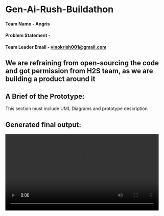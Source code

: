# Gen-Ai-Rush-Buildathon

#### Team Name - Angris
#### Problem Statement - 
#### Team Leader Email - vinokrish001@gmail.com

## We are refraining from open-sourcing the code and got permission from H2S team, as we are building a product around it  

## A Brief of the Prototype:
  This section must include UML Diagrams and prototype description

## Generated final output:
<video src='https://youtu.be/OucFOzzqDsA' width=480/>

## A Brief of the Prototype:


## Tech Stack: 
   GPT3.5 API 
   Stable Diffusion
   Google Wavenet
   Python Flask Server
   MongoDD
   Azure VM
   Netlify

   
## What we Learned:
   Chain of thought prompting techniques
   Integrating responses from different GenAI models  

